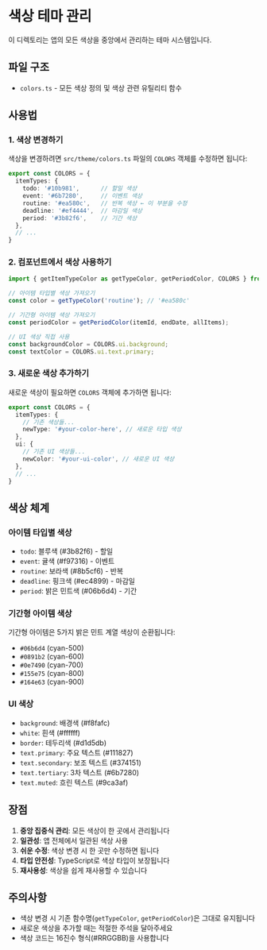 # 색상 테마 관리

이 디렉토리는 앱의 모든 색상을 중앙에서 관리하는 테마 시스템입니다.

## 파일 구조

- `colors.ts` - 모든 색상 정의 및 색상 관련 유틸리티 함수

## 사용법

### 1. 색상 변경하기

색상을 변경하려면 `src/theme/colors.ts` 파일의 `COLORS` 객체를 수정하면 됩니다:

```typescript
export const COLORS = {
  itemTypes: {
    todo: '#10b981',      // 할일 색상
    event: '#6b7280',     // 이벤트 색상
    routine: '#ea580c',   // 반복 색상 ← 이 부분을 수정
    deadline: '#ef4444',  // 마감일 색상
    period: '#3b82f6',    // 기간 색상
  },
  // ...
}
```

### 2. 컴포넌트에서 색상 사용하기

```typescript
import { getItemTypeColor as getTypeColor, getPeriodColor, COLORS } from '../theme/colors';

// 아이템 타입별 색상 가져오기
const color = getTypeColor('routine'); // '#ea580c'

// 기간형 아이템 색상 가져오기
const periodColor = getPeriodColor(itemId, endDate, allItems);

// UI 색상 직접 사용
const backgroundColor = COLORS.ui.background;
const textColor = COLORS.ui.text.primary;
```

### 3. 새로운 색상 추가하기

새로운 색상이 필요하면 `COLORS` 객체에 추가하면 됩니다:

```typescript
export const COLORS = {
  itemTypes: {
    // 기존 색상들...
    newType: '#your-color-here', // 새로운 타입 색상
  },
  ui: {
    // 기존 UI 색상들...
    newColor: '#your-ui-color', // 새로운 UI 색상
  },
  // ...
}
```

## 색상 체계

### 아이템 타입별 색상
- `todo`: 블루색 (#3b82f6) - 할일
- `event`: 귤색 (#f97316) - 이벤트
- `routine`: 보라색 (#8b5cf6) - 반복
- `deadline`: 핑크색 (#ec4899) - 마감일
- `period`: 밝은 민트색 (#06b6d4) - 기간

### 기간형 아이템 색상
기간형 아이템은 5가지 밝은 민트 계열 색상이 순환됩니다:
- `#06b6d4` (cyan-500)
- `#0891b2` (cyan-600)
- `#0e7490` (cyan-700)
- `#155e75` (cyan-800)
- `#164e63` (cyan-900)

### UI 색상
- `background`: 배경색 (#f8fafc)
- `white`: 흰색 (#ffffff)
- `border`: 테두리색 (#d1d5db)
- `text.primary`: 주요 텍스트 (#111827)
- `text.secondary`: 보조 텍스트 (#374151)
- `text.tertiary`: 3차 텍스트 (#6b7280)
- `text.muted`: 흐린 텍스트 (#9ca3af)

## 장점

1. **중앙 집중식 관리**: 모든 색상이 한 곳에서 관리됩니다
2. **일관성**: 앱 전체에서 일관된 색상 사용
3. **쉬운 수정**: 색상 변경 시 한 곳만 수정하면 됩니다
4. **타입 안전성**: TypeScript로 색상 타입이 보장됩니다
5. **재사용성**: 색상을 쉽게 재사용할 수 있습니다

## 주의사항

- 색상 변경 시 기존 함수명(`getTypeColor`, `getPeriodColor`)은 그대로 유지됩니다
- 새로운 색상을 추가할 때는 적절한 주석을 달아주세요
- 색상 코드는 16진수 형식(#RRGGBB)을 사용합니다 